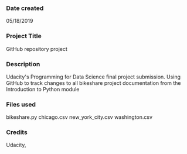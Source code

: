 ### Date created
05/18/2019

### Project Title
GitHub repository project

### Description
Udacity's Programming for Data Science final project submission. Using GitHub to track changes to all bikeshare project documentation from the Introduction to Python module

### Files used
bikeshare.py
chicago.csv
new_york_city.csv
washington.csv

### Credits
Udacity,
